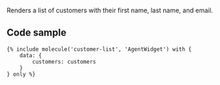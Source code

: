 Renders a list of customers with their first name, last name, and email.

## Code sample

```
{% include molecule('customer-list', 'AgentWidget') with {
    data: {
        customers: customers
    }
} only %}
```
